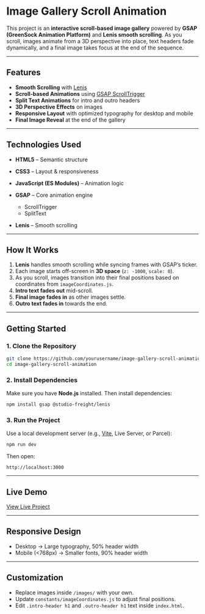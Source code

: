# Image Gallery Scroll Animation

This project is an **interactive scroll-based image gallery** powered by **GSAP (GreenSock Animation Platform)** and **Lenis smooth scrolling**.
As you scroll, images animate from a 3D perspective into place, text headers fade dynamically, and a final image takes focus at the end of the sequence.

---

## Features

* **Smooth Scrolling** with [Lenis](https://github.com/studio-freight/lenis)
* **Scroll-based Animations** using [GSAP ScrollTrigger](https://greensock.com/scrolltrigger/)
* **Split Text Animations** for intro and outro headers
* **3D Perspective Effects** on images
* **Responsive Layout** with optimized typography for desktop and mobile
* **Final Image Reveal** at the end of the gallery

---

## Technologies Used

* **HTML5** – Semantic structure
* **CSS3** – Layout & responsiveness
* **JavaScript (ES Modules)** – Animation logic
* **GSAP** – Core animation engine

  * ScrollTrigger
  * SplitText
* **Lenis** – Smooth scrolling

---

## How It Works

1. **Lenis** handles smooth scrolling while syncing frames with GSAP’s ticker.
2. Each image starts off-screen in **3D space** (`z: -1000`, `scale: 0`).
3. As you scroll, images transition into their final positions based on coordinates from `imageCoordinates.js`.
4. **Intro text fades out** mid-scroll.
5. **Final image fades in** as other images settle.
6. **Outro text fades in** towards the end.

---

## Getting Started

### 1. Clone the Repository

```bash
git clone https://github.com/yourusername/image-gallery-scroll-animation.git
cd image-gallery-scroll-animation
```

### 2. Install Dependencies

Make sure you have **Node.js** installed. Then install dependencies:

```bash
npm install gsap @studio-freight/lenis
```

### 3. Run the Project

Use a local development server (e.g., [Vite](https://vitejs.dev/), Live Server, or Parcel):

```bash
npm run dev
```

Then open:

```
http://localhost:3000
```

---

## Live Demo

[View Live Project](https://sohamgoswami07.github.io/Background-Scroll-Trigger/)

---

## Responsive Design

* Desktop → Large typography, 50% header width
* Mobile (<768px) → Smaller fonts, 90% header width

---

## Customization

* Replace images inside `/images/` with your own.
* Update `constants/imageCoordinates.js` to adjust final positions.
* Edit `.intro-header h1` and `.outro-header h1` text inside `index.html`.


